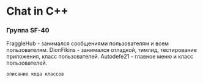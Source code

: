 # Chat in C++

### Группа SF-40
FraggleHub - занимался сообщениями пользователям и всем пользователям.
DionFikins - занимался отладкой, тимлид, тестирование приложения, класс пользователей.
Autodefe21 - главное меню и класс пользователей.


``` C++
описание кода классов
```

